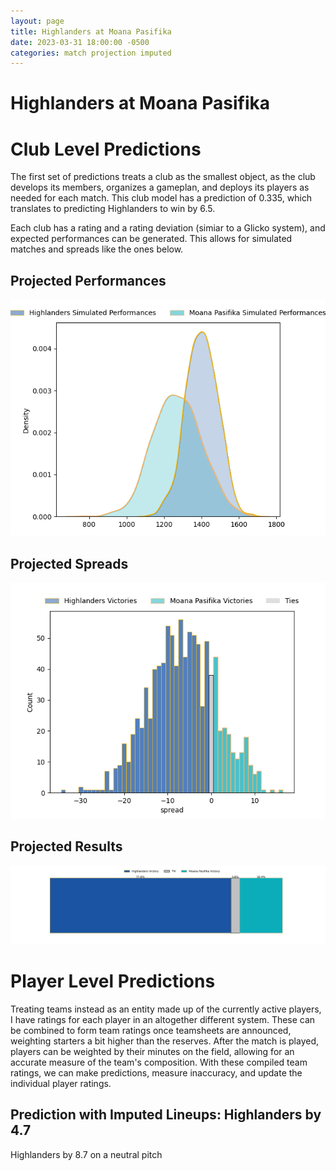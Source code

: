```yaml
---  
layout: page  
title: Highlanders at Moana Pasifika  
date: 2023-03-31 18:00:00 -0500  
categories: match projection imputed  
---
```

# Highlanders at Moana Pasifika

# Club Level Predictions


The first set of predictions treats a club as the smallest object, as the club develops its members, organizes a gameplan, and deploys its players as needed for each match. This club model has a prediction of 0.335, which translates to predicting Highlanders to win by 6.5.

Each club has a rating and a rating deviation (simiar to a Glicko system), and expected performances can be generated. This allows for simulated matches and spreads like the ones below.
## Projected Performances


![Projected Performances](plots/performances_2023-03-31-MoanaPasifika-Highlanders.png)
## Projected Spreads


![Projected Spreads](plots/spreads_2023-03-31-MoanaPasifika-Highlanders.png)
## Projected Results


![Projected Results](plots/resultbar_2023-03-31-MoanaPasifika-Highlanders.png)
# Player Level Predictions


Treating teams instead as an entity made up of the currently active players, I have ratings for each player in an altogether different system. These can be combined to form team ratings once teamsheets are announced, weighting starters a bit higher than the reserves. After the match is played, players can be weighted by their minutes on the field, allowing for an accurate measure of the team's composition. With these compiled team ratings, we can make predictions, measure inaccuracy, and update the individual player ratings.
## Prediction with Imputed Lineups: Highlanders by 4.7


Highlanders by 8.7 on a neutral pitch


